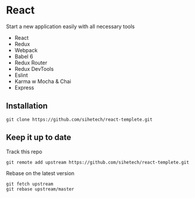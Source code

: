 # React

Start a new application easily with all necessary tools

* React
* Redux
* Webpack
* Babel 6
* Redux Router
* Redux DevTools
* Eslint
* Karma w Mocha & Chai
* Express

## Installation

```
git clone https://github.com/sihetech/react-templete.git
```

## Keep it up to date

Track this repo

```
git remote add upstream https://github.com/sihetech/react-templete.git
```

Rebase on the latest version

```
git fetch upstream
git rebase upstream/master
```
